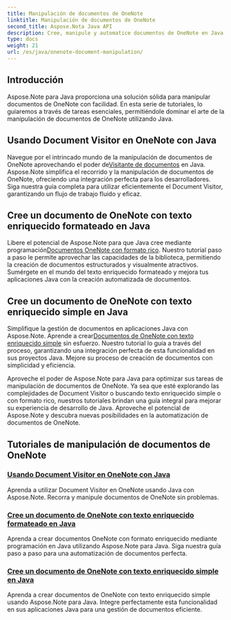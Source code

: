 ```yaml
---
title: Manipulación de documentos de OneNote
linktitle: Manipulación de documentos de OneNote
second_title: Aspose.Nota Java API
description: Cree, manipule y automatice documentos de OneNote en Java con Aspose.Note. Tutoriales paso a paso sobre Document Visitor, texto enriquecido formateado y creación de texto enriquecido.
type: docs
weight: 21
url: /es/java/onenote-document-manipulation/
---
```


## Introducción

Aspose.Note para Java proporciona una solución sólida para manipular documentos de OneNote con facilidad. En esta serie de tutoriales, lo guiaremos a través de tareas esenciales, permitiéndole dominar el arte de la manipulación de documentos de OneNote utilizando Java.

## Usando Document Visitor en OneNote con Java
 Navegue por el intrincado mundo de la manipulación de documentos de OneNote aprovechando el poder de[Visitante de documentos](./using-document-visitor/) en Java. Aspose.Note simplifica el recorrido y la manipulación de documentos de OneNote, ofreciendo una integración perfecta para los desarrolladores. Siga nuestra guía completa para utilizar eficientemente el Document Visitor, garantizando un flujo de trabajo fluido y eficaz. 

## Cree un documento de OneNote con texto enriquecido formateado en Java
 Libere el potencial de Aspose.Note para que Java cree mediante programación[Documentos OneNote con formato rico](./create-onenote-document-formatted-rich-text/). Nuestro tutorial paso a paso le permite aprovechar las capacidades de la biblioteca, permitiendo la creación de documentos estructurados y visualmente atractivos. Sumérgete en el mundo del texto enriquecido formateado y mejora tus aplicaciones Java con la creación automatizada de documentos.

## Cree un documento de OneNote con texto enriquecido simple en Java
 Simplifique la gestión de documentos en aplicaciones Java con Aspose.Note. Aprende a crear[Documentos de OneNote con texto enriquecido simple](./create-onenote-document-simple-rich-text/) sin esfuerzo. Nuestro tutorial lo guía a través del proceso, garantizando una integración perfecta de esta funcionalidad en sus proyectos Java. Mejore su proceso de creación de documentos con simplicidad y eficiencia. 

Aproveche el poder de Aspose.Note para Java para optimizar sus tareas de manipulación de documentos de OneNote. Ya sea que esté explorando las complejidades de Document Visitor o buscando texto enriquecido simple o con formato rico, nuestros tutoriales brindan una guía integral para mejorar su experiencia de desarrollo de Java. Aproveche el potencial de Aspose.Note y descubra nuevas posibilidades en la automatización de documentos de OneNote.
## Tutoriales de manipulación de documentos de OneNote
### [Usando Document Visitor en OneNote con Java](./using-document-visitor/)
Aprenda a utilizar Document Visitor en OneNote usando Java con Aspose.Note. Recorra y manipule documentos de OneNote sin problemas.
### [Cree un documento de OneNote con texto enriquecido formateado en Java](./create-onenote-document-formatted-rich-text/)
Aprenda a crear documentos OneNote con formato enriquecido mediante programación en Java utilizando Aspose.Note para Java. Siga nuestra guía paso a paso para una automatización de documentos perfecta.
### [Cree un documento de OneNote con texto enriquecido simple en Java](./create-onenote-document-simple-rich-text/)
Aprenda a crear documentos de OneNote con texto enriquecido simple usando Aspose.Note para Java. Integre perfectamente esta funcionalidad en sus aplicaciones Java para una gestión de documentos eficiente.